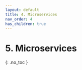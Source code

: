 ```yaml
---
layout: default
title: 4. Microservices
nav_order: 4
has_children: true
---
```


# 5. Microservices

{: .no_toc }
